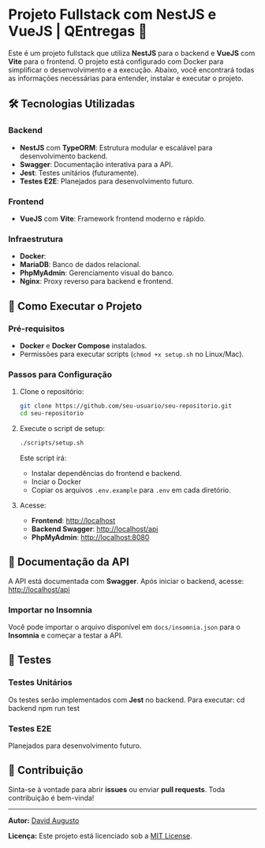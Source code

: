 # Projeto Fullstack com NestJS e VueJS | QEntregas 🚀


Este é um projeto fullstack que utiliza **NestJS** para o backend e **VueJS** com **Vite** para o frontend. O projeto está configurado com Docker para simplificar o desenvolvimento e a execução. Abaixo, você encontrará todas as informações necessárias para entender, instalar e executar o projeto.

## 🛠 Tecnologias Utilizadas

### Backend
- **NestJS** com **TypeORM**: Estrutura modular e escalável para desenvolvimento backend.
- **Swagger**: Documentação interativa para a API.
- **Jest**: Testes unitários (futuramente).
- **Testes E2E**: Planejados para desenvolvimento futuro.

### Frontend
- **VueJS** com **Vite**: Framework frontend moderno e rápido.

### Infraestrutura
- **Docker**:
- **MariaDB**: Banco de dados relacional.
- **PhpMyAdmin**: Gerenciamento visual do banco.
- **Nginx**: Proxy reverso para backend e frontend.

## 🚀 Como Executar o Projeto

### Pré-requisitos
- **Docker** e **Docker Compose** instalados.
- Permissões para executar scripts (`chmod +x setup.sh` no Linux/Mac).

### Passos para Configuração
1. Clone o repositório:
   ```bash
   git clone https://github.com/seu-usuario/seu-repositorio.git
   cd seu-repositorio
   ```

2. Execute o script de setup:
   ```bash
   ./scripts/setup.sh
   ```

   Este script irá:
   - Instalar dependências do frontend e backend.
   - Inciar o Docker
   - Copiar os arquivos `.env.example` para `.env` em cada diretório.

3. Acesse:
   - **Frontend**: [http://localhost](http://localhost)
   - **Backend Swagger**: [http://localhost/api](http://localhost/api)
   - **PhpMyAdmin**: [http://localhost:8080](http://localhost:8081)

## 📝 Documentação da API

A API está documentada com **Swagger**. Após iniciar o backend, acesse:
[http://localhost/api](http://localhost/api)

### Importar no Insomnia
Você pode importar o arquivo disponível em `docs/insomnia.json` para o **Insomnia** e começar a testar a API.

## 🧪 Testes

### Testes Unitários
Os testes serão implementados com **Jest** no backend. Para executar:
cd backend
npm run test

### Testes E2E
Planejados para desenvolvimento futuro.

## 🤝 Contribuição

Sinta-se à vontade para abrir **issues** ou enviar **pull requests**. Toda contribuição é bem-vinda!

---

**Autor:**
[David Augusto](https://github.com/davidaugusto89/)

**Licença:**
Este projeto está licenciado sob a [MIT License](LICENSE).